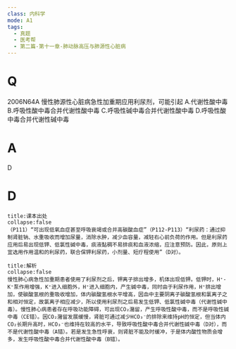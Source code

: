 ```yaml
---
class: 内科学
mode: A1
tags:
  - 真题
  - 医考帮
  - 第二篇-第十一章-肺动脉高压与肺源性心脏病
---
```


# Q
2006N64A 慢性肺源性心脏病急性加重期应用利尿剂，可能引起
A.代谢性酸中毒
B.呼吸性酸中毒合并代谢性酸中毒
C.呼吸性碱中毒合并代谢性酸中毒
D.呼吸性酸中毒合并代谢性碱中毒

# A
D
# D
```ad-note
title:课本出处
collapse:false
（P111）“可出现低氧血症甚至呼吸衰竭或合并高碳酸血症”（P112-P113）“利尿药：通过抑制肾脏钠、水重吸收而增加尿量，消除水肿，减少血容量，减轻右心前负荷的作用。但是利尿药应用后易出现低钾、低氯性碱中毒，痰液黏稠不易排痰和血液浓缩，应注意预防。因此，原则上宜选用作用温和的利尿药，联合保钾利尿药，小剂量、短疗程使用”（D对）。
```

```ad-summary
title:解析
collapse:false
慢性肺心病急性加重期患者使用了利尿剂之后，钾离子排出增多，机体出现低钾。低钾时，H⁺-K⁺泵作用增强，K⁺进入细胞外，H⁺进入细胞内，产生碱中毒，同时由于利尿作用，H⁺排出增加，使碳酸氢根的重吸收增加，体内碳酸氢根水平增高，因血中主要阴离子碳酸氢根和氯离子之和相对恒定，故氯离子相应减少，所以使用利尿剂之后易发生低钾、低氯性碱中毒（代谢性碱中毒）。慢性肺心病患者存在呼吸功能障碍，可出现CO₂潴留，产生呼吸性酸中毒，而不是呼吸性碱中毒（CE错）。因CO₂潴留发展缓慢，肾脏可通过减少HCO₃⁻的排除来维持pH的恒定，但当体内CO₂长期升高时，HCO₃⁻也维持在较高的水平，导致呼吸性酸中毒合并代谢性碱中毒（D对），而不是代谢性酸中毒（A错）。若是发生急性呼衰，则肾脏不能及时缓冲，于是体内酸性物质会增多，发生呼吸性酸中毒合并代谢性酸中毒（B错）。
```

